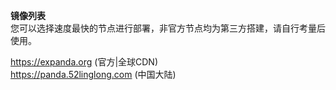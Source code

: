 **镜像列表**  
您可以选择速度最快的节点进行部署，非官方节点均为第三方搭建，请自行考量后使用。

https://expanda.org (官方|全球CDN)  
https://panda.52linglong.com (中国大陆)  
